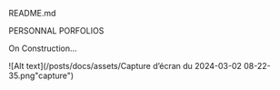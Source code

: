 README.md

PERSONNAL PORFOLIOS

On Construction...

![Alt text](/posts/docs/assets/Capture d’écran du 2024-03-02 08-22-35.png"capture")
